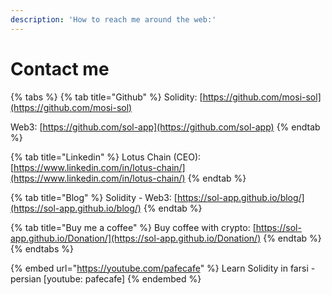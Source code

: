 ```yaml
---
description: 'How to reach me around the web:'
---
```


# Contact me

{% tabs %}
{% tab title="Github" %}
Solidity: [https://github.com/mosi-sol](https://github.com/mosi-sol)

Web3: [https://github.com/sol-app](https://github.com/sol-app)
{% endtab %}

{% tab title="Linkedin" %}
Lotus Chain (CEO): [https://www.linkedin.com/in/lotus-chain/](https://www.linkedin.com/in/lotus-chain/)
{% endtab %}

{% tab title="Blog" %}
Solidity - Web3: [https://sol-app.github.io/blog/](https://sol-app.github.io/blog/)
{% endtab %}

{% tab title="Buy me a coffee" %}
Buy coffee with crypto: [https://sol-app.github.io/Donation/](https://sol-app.github.io/Donation/)
{% endtab %}
{% endtabs %}

{% embed url="https://youtube.com/pafecafe" %}
Learn Solidity in farsi - persian \[youtube: pafecafe]
{% endembed %}

